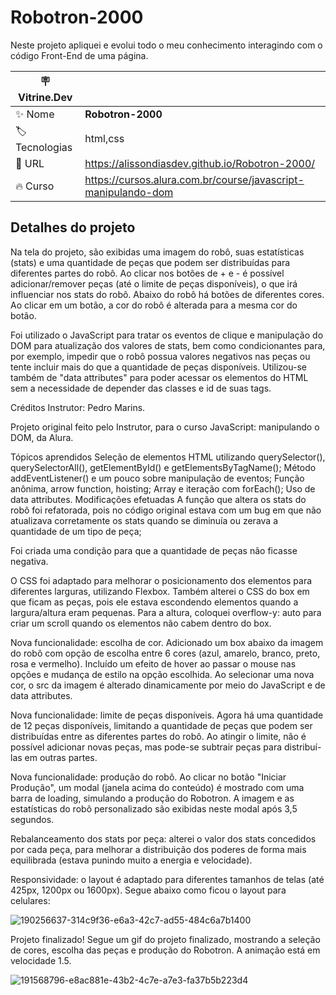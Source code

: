 # Robotron-2000
Neste projeto apliquei e evolui todo o meu conhecimento interagindo com o código Front-End de uma página.

| :placard: Vitrine.Dev |     |
| -------------  | --- |
| :sparkles: Nome        | **Robotron-2000**
| :label: Tecnologias |  html,css
| :rocket: URL         | https://alissondiasdev.github.io/Robotron-2000/
| :fire: Curso     | https://cursos.alura.com.br/course/javascript-manipulando-dom

<!-- Inserir imagem com a #vitrinedev ao final do link -->


## Detalhes do projeto

Na tela do projeto, são exibidas uma imagem do robô, suas estatísticas (stats) e uma quantidade de peças que podem ser distribuídas para diferentes partes do robô. Ao clicar nos botões de + e - é possível adicionar/remover peças (até o limite de peças disponíveis), o que irá influenciar nos stats do robô. Abaixo do robô há botões de diferentes cores. Ao clicar em um botão, a cor do robô é alterada para a mesma cor do botão.

Foi utilizado o JavaScript para tratar os eventos de clique e manipulação do DOM para atualização dos valores de stats, bem como condicionantes para, por exemplo, impedir que o robô possua valores negativos nas peças ou tente incluir mais do que a quantidade de peças disponíveis. Utilizou-se também de "data attributes" para poder acessar os elementos do HTML sem a necessidade de depender das classes e id de suas tags.

Créditos
Instrutor: Pedro Marins.

Projeto original feito pelo Instrutor, para o curso JavaScript: manipulando o DOM, da Alura.

Tópicos aprendidos
Seleção de elementos HTML utilizando querySelector(), querySelectorAll(), getElementById() e getElementsByTagName();
Método addEventListener() e um pouco sobre manipulação de eventos;
Função anônima, arrow function, hoisting;
Array e iteração com forEach();
Uso de data attributes.
Modificações efetuadas
A função que altera os stats do robô foi refatorada, pois no código original estava com um bug em que não atualizava corretamente os stats quando se diminuía ou zerava a quantidade de um tipo de peça;

Foi criada uma condição para que a quantidade de peças não ficasse negativa.

O CSS foi adaptado para melhorar o posicionamento dos elementos para diferentes larguras, utilizando Flexbox. Também alterei o CSS do box em que ficam as peças, pois ele estava escondendo elementos quando a largura/altura eram pequenas. Para a altura, coloquei overflow-y: auto para criar um scroll quando os elementos não cabem dentro do box.

Nova funcionalidade: escolha de cor. Adicionado um box abaixo da imagem do robô com opção de escolha entre 6 cores (azul, amarelo, branco, preto, rosa e vermelho). Incluído um efeito de hover ao passar o mouse nas opções e mudança de estilo na opção escolhida. Ao selecionar uma nova cor, o src da imagem é alterado dinamicamente por meio do JavaScript e de data attributes.

Nova funcionalidade: limite de peças disponíveis. Agora há uma quantidade de 12 peças disponíveis, limitando a quantidade de peças que podem ser distribuídas entre as diferentes partes do robô. Ao atingir o limite, não é possível adicionar novas peças, mas pode-se subtrair peças para distribuí-las em outras partes.

Nova funcionalidade: produção do robô. Ao clicar no botão "Iniciar Produção", um modal (janela acima do conteúdo) é mostrado com uma barra de loading, simulando a produção do Robotron. A imagem e as estatísticas do robô personalizado são exibidas neste modal após 3,5 segundos.

Rebalanceamento dos stats por peça: alterei o valor dos stats concedidos por cada peça, para melhorar a distribuição dos poderes de forma mais equilibrada (estava punindo muito a energia e velocidade).

Responsividade: o layout é adaptado para diferentes tamanhos de telas (até 425px, 1200px ou 1600px). Segue abaixo como ficou o layout para celulares:

![190256637-314c9f36-e6a3-42c7-ad55-484c6a7b1400](https://user-images.githubusercontent.com/84820359/213466590-1451a30a-19a2-4c3e-9125-d8190f0c88fc.png#vitrinedev)

Projeto finalizado!
Segue um gif do projeto finalizado, mostrando a seleção de cores, escolha das peças e produção do Robotron. A animação está em velocidade 1.5.

![191568796-e8ac881e-43b2-4c7e-a7e3-fa37b5b223d4](https://user-images.githubusercontent.com/84820359/213466822-78cfff70-958a-4749-b624-bca1dd245ef9.gif#vitrinedev)





